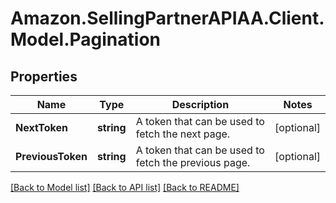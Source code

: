 # Amazon.SellingPartnerAPIAA.Client.Model.Pagination
## Properties

Name | Type | Description | Notes
------------ | ------------- | ------------- | -------------
**NextToken** | **string** | A token that can be used to fetch the next page. | [optional] 
**PreviousToken** | **string** | A token that can be used to fetch the previous page. | [optional] 

[[Back to Model list]](../README.md#documentation-for-models) [[Back to API list]](../README.md#documentation-for-api-endpoints) [[Back to README]](../README.md)

